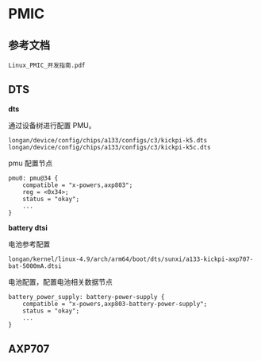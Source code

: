 # PMIC



## 参考文档

```
Linux_PMIC_开发指南.pdf
```



## DTS

**dts**

通过设备树进行配置 PMU。

```
longan/device/config/chips/a133/configs/c3/kickpi-k5.dts
longan/device/config/chips/a133/configs/c3/kickpi-k5c.dts
```

pmu 配置节点

```
pmu0: pmu@34 {
    compatible = "x-powers,axp803";
    reg = <0x34>;
    status = "okay";
    ...
}
```



**battery dtsi**

电池参考配置

```
longan/kernel/linux-4.9/arch/arm64/boot/dts/sunxi/a133-kickpi-axp707-bat-5000mA.dtsi
```

电池配置，配置电池相关数据节点

```
battery_power_supply: battery-power-supply {
    compatible = "x-powers,axp803-battery-power-supply";
    status = "okay";
    ...
}
```



## AXP707

